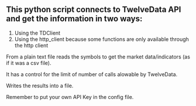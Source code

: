 ## This python script connects to TwelveData API and get the information in two ways:

1. Using the TDClient
2. Using the http_client because some functions are only available through the http client

From a plain text file reads the symbols to get the market data/indicators (as if it was a csv file).

It has a control for the limit of number of calls alowable by TwelveData.

Writes the results into a file.

Remember to put your own API Key in the config file.
